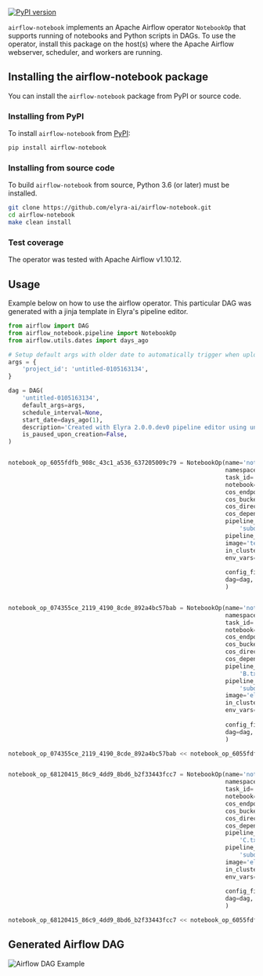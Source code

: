 <!--
{% comment %}
Copyright 2018-2021 IBM Corporation

Licensed under the Apache License, Version 2.0 (the "License");
you may not use this file except in compliance with the License.
You may obtain a copy of the License at

http://www.apache.org/licenses/LICENSE-2.0

Unless required by applicable law or agreed to in writing, software
distributed under the License is distributed on an "AS IS" BASIS,
WITHOUT WARRANTIES OR CONDITIONS OF ANY KIND, either express or implied.
See the License for the specific language governing permissions and
limitations under the License.
{% endcomment %}
-->

[![PyPI version](https://badge.fury.io/py/airflow-notebook.svg)](https://badge.fury.io/py/airflow-notebook)

`airflow-notebook` implements an Apache Airflow operator `NotebookOp` that supports running of notebooks and Python scripts in DAGs.
To use the operator, install this package on the host(s) where the Apache Airflow webserver, scheduler, and workers are running.

## Installing the airflow-notebook package

You can install the `airflow-notebook` package from PyPI or source code.

### Installing from PyPI

To install `airflow-notebook` from [PyPI](https://pypi.org/project/airflow-notebook/):

```bash
pip install airflow-notebook
```

### Installing from source code

To build `airflow-notebook` from source, Python 3.6 (or later) must be installed. 

```bash
git clone https://github.com/elyra-ai/airflow-notebook.git
cd airflow-notebook
make clean install
```

### Test coverage

The operator was tested with Apache Airflow v1.10.12.

## Usage

Example below on how to use the airflow operator. This particular DAG was generated with a jinja template in
Elyra's pipeline editor.

```python
from airflow import DAG
from airflow_notebook.pipeline import NotebookOp
from airflow.utils.dates import days_ago

# Setup default args with older date to automatically trigger when uploaded
args = {
    'project_id': 'untitled-0105163134',
}

dag = DAG(
    'untitled-0105163134',
    default_args=args,
    schedule_interval=None,
    start_date=days_ago(1),
    description='Created with Elyra 2.0.0.dev0 pipeline editor using untitled.pipeline.',
    is_paused_upon_creation=False,
)


notebook_op_6055fdfb_908c_43c1_a536_637205009c79 = NotebookOp(name='notebookA',
                                                              namespace='default',
                                                              task_id='notebookA',
                                                              notebook='notebookA.ipynb',
                                                              cos_endpoint='http://endpoint.com:31671',
                                                              cos_bucket='test',
                                                              cos_directory='untitled-0105163134',
                                                              cos_dependencies_archive='notebookA-6055fdfb-908c-43c1-a536-637205009c79.tar.gz',
                                                              pipeline_outputs=[
                                                                  'subdir/A.txt'],
                                                              pipeline_inputs=[],
                                                              image='tensorflow/tensorflow:2.3.0',
                                                              in_cluster=True,
                                                              env_vars={'AWS_ACCESS_KEY_ID': 'a_key',
                                                                        'AWS_SECRET_ACCESS_KEY': 'a_secret_key', 'ELYRA_ENABLE_PIPELINE_INFO': 'True'},
                                                              config_file="None",
                                                              dag=dag,
                                                              )


notebook_op_074355ce_2119_4190_8cde_892a4bc57bab = NotebookOp(name='notebookB',
                                                              namespace='default',
                                                              task_id='notebookB',
                                                              notebook='notebookB.ipynb',
                                                              cos_endpoint='http://endpoint.com:31671',
                                                              cos_bucket='test',
                                                              cos_directory='untitled-0105163134',
                                                              cos_dependencies_archive='notebookB-074355ce-2119-4190-8cde-892a4bc57bab.tar.gz',
                                                              pipeline_outputs=[
                                                                  'B.txt'],
                                                              pipeline_inputs=[
                                                                  'subdir/A.txt'],
                                                              image='elyra/tensorflow:1.15.2-py3',
                                                              in_cluster=True,
                                                              env_vars={'AWS_ACCESS_KEY_ID': 'a_key',
                                                                        'AWS_SECRET_ACCESS_KEY': 'a_secret_key', 'ELYRA_ENABLE_PIPELINE_INFO': 'True'},
                                                              config_file="None",
                                                              dag=dag,
                                                              )

notebook_op_074355ce_2119_4190_8cde_892a4bc57bab << notebook_op_6055fdfb_908c_43c1_a536_637205009c79


notebook_op_68120415_86c9_4dd9_8bd6_b2f33443fcc7 = NotebookOp(name='notebookC',
                                                              namespace='default',
                                                              task_id='notebookC',
                                                              notebook='notebookC.ipynb',
                                                              cos_endpoint='http://endpoint.com:31671',
                                                              cos_bucket='test',
                                                              cos_directory='untitled-0105163134',
                                                              cos_dependencies_archive='notebookC-68120415-86c9-4dd9-8bd6-b2f33443fcc7.tar.gz',
                                                              pipeline_outputs=[
                                                                  'C.txt', 'C2.txt'],
                                                              pipeline_inputs=[
                                                                  'subdir/A.txt'],
                                                              image='elyra/tensorflow:1.15.2-py3',
                                                              in_cluster=True,
                                                              env_vars={'AWS_ACCESS_KEY_ID': 'a_key',
                                                                        'AWS_SECRET_ACCESS_KEY': 'a_secret_key', 'ELYRA_ENABLE_PIPELINE_INFO': 'True'},
                                                              config_file="None",
                                                              dag=dag,
                                                              )

notebook_op_68120415_86c9_4dd9_8bd6_b2f33443fcc7 << notebook_op_6055fdfb_908c_43c1_a536_637205009c79
```

## Generated Airflow DAG

![Airflow DAG Example](docs/source/images/dag_example.png)
